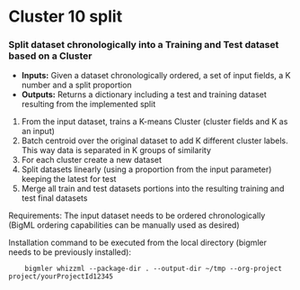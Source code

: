 # Cluster 10 split
### Split dataset chronologically into a Training and Test dataset based on a Cluster

* **Inputs:** Given a dataset chronologically ordered, a set of input fields, a K number and a split proportion
* **Outputs:** Returns a dictionary including a test and training dataset resulting from the implemented split

1. From the input dataset, trains a K-means Cluster (cluster fields and K as an input)
2. Batch centroid over the original dataset to add K different cluster labels. This way data is separated in K groups of similarity
3. For each cluster create a new dataset
4. Split datasets linearly (using a proportion from the input parameter) keeping the latest for test
5. Merge all train and test datasets portions into the resulting training and test final datasets

Requirements: The input dataset needs to be ordered chronologically (BigML ordering capabilities can be manually used as desired)

Installation command to be executed from the local directory (bigmler needs to be previously installed):

```
    bigmler whizzml --package-dir . --output-dir ~/tmp --org-project project/yourProjectId12345

```
